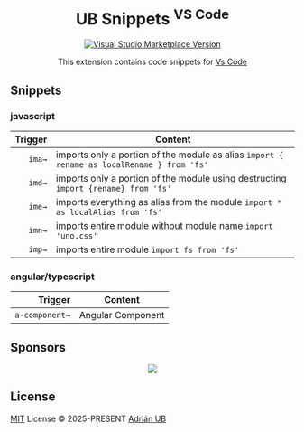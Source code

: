 <h1 align="center">UB Snippets <sup>VS Code</sup></h1>

<p align="center">
<a href="https://marketplace.visualstudio.com/items?itemName=adrianub.ub-snippets" target="__blank"><img src="https://img.shields.io/visual-studio-marketplace/v/adrianub.ub-snippets.svg?color=eee&amp;label=VS%20Code%20Marketplace&logo=visual-studio-code" alt="Visual Studio Marketplace Version" /></a>
</p>

<p align="center">
This extension contains code snippets for  <a href="https://code.visualstudio.com/" target="_blank">Vs Code</a><br>
</p>

## Snippets

<!-- SNIPPETS-START -->

### javascript

| Trigger | Content                                                                                    |
| ------: | ------------------------------------------------------------------------------------------ |
|  `ima→` | imports only a portion of the module as alias `import { rename as localRename } from 'fs'` |
|  `imd→` | imports only a portion of the module using destructing `import {rename} from 'fs'`         |
|  `ime→` | imports everything as alias from the module `import * as localAlias from 'fs'`             |
|  `imn→` | imports entire module without module name `import 'uno.css'`                               |
|  `imp→` | imports entire module `import fs from 'fs'`                                                |

### angular/typescript

|        Trigger | Content           |
| -------------: | ----------------- |
| `a-component→` | Angular Component |

<!-- SNIPPETS-END -->

## Sponsors

<p align="center">
  <a href="https://cdn.jsdelivr.net/gh/adrian-ub/static/sponsors.svg">
    <img src='https://cdn.jsdelivr.net/gh/adrian-ub/static/sponsors.png'/>
  </a>
</p>

## License

[MIT](./LICENSE) License © 2025-PRESENT [Adrián UB](https://github.com/adrian-ub)
